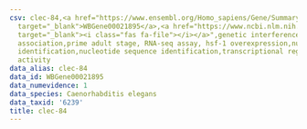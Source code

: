 ```yaml
---
csv: clec-84,<a href="https://www.ensembl.org/Homo_sapiens/Gene/Summary?db=core;g=WBGene00021895"
  target="_blank">WBGene00021895</a>,<a href="https://www.ncbi.nlm.nih.gov/pubmed/30894454"
  target="_blank"><i class="fas fa-file"></i></a>",genetic interference,functional
  association,prime adult stage, RNA-seq assay, hsf-1 overexpression,nucleotide sequence
  identification,nucleotide sequence identification,transcriptional regulation,up-regulates
  activity
data_alias: clec-84
data_id: WBGene00021895
data_numevidence: 1
data_species: Caenorhabditis elegans
data_taxid: '6239'
title: clec-84
---
```

